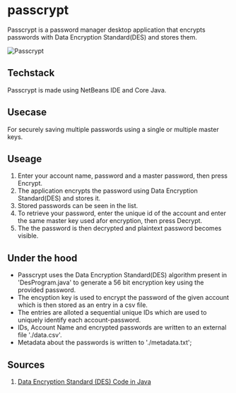 # passcrypt
Passcrypt is a password manager desktop application that encrypts passwords with Data Encryption Standard(DES) and stores them.

![Passcrypt](https://drive.google.com/file/d/1MAERVEUwbpAJccTLSl_qYEynAMwCFeUP/view?usp=drive_link)

## Techstack
Passcrypt is made using NetBeans IDE and Core Java.

## Usecase
For securely saving multiple passwords using a single or multiple master keys.

## Useage
1) Enter your account name, password and a master password, then press Encrypt.
2) The application encrypts the password using Data Encryption Standard(DES) and stores it.
3) Stored passwords can be seen in the list.
4) To retrieve your password, enter the unique id of the account and enter the same master key used afor encryption, then press Decrypt.
5) The the password is then decrypted and plaintext password becomes visible.

## Under the hood
* Passcrypt uses the Data Encryption Standard(DES) algorithm present in 'DesProgram.java' to generate a 56 bit encryption key using the provided password.
* The encyption key is used to encrypt the password of the given account which is then stored as an entry in a csv file.
* The entries are alloted a sequential unique IDs which are used to uniquely identify each account-password.
* IDs, Account Name and encrypted passwords are written to an external file './data.csv'.
* Metadata about the passwords is written to './metadata.txt';

## Sources
1. [Data Encryption Standard (DES) Code in Java](https://medium.com/@amit28amical/data-encryption-standard-des-code-in-java-4a45ad692bae)

